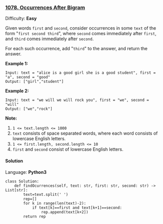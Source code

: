 ### [1078\. Occurrences After Bigram](https://leetcode.com/problems/occurrences-after-bigram/)

Difficulty: **Easy**


Given words `first` and `second`, consider occurrences in some `text` of the form "`first second third`", where `second` comes immediately after `first`, and `third` comes immediately after `second`.

For each such occurrence, add "`third`" to the answer, and return the answer.

**Example 1:**

```
Input: text = "alice is a good girl she is a good student", first = "a", second = "good"
Output: ["girl","student"]
```


**Example 2:**

```
Input: text = "we will we will rock you", first = "we", second = "will"
Output: ["we","rock"]
```

**Note:**

1.  `1 <= text.length <= 1000`
2.  `text` consists of space separated words, where each word consists of lowercase English letters.
3.  `1 <= first.length, second.length <= 10`
4.  `first` and `second` consist of lowercase English letters.


#### Solution

Language: **Python3**

```python3
class Solution:
    def findOcurrences(self, text: str, first: str, second: str) -> List[str]:
        text=text.split(' ')
        rep=[]
        for k in range(len(text)-2):
            if text[k]==first and text[k+1]==second:
                rep.append(text[k+2])
        return rep
```